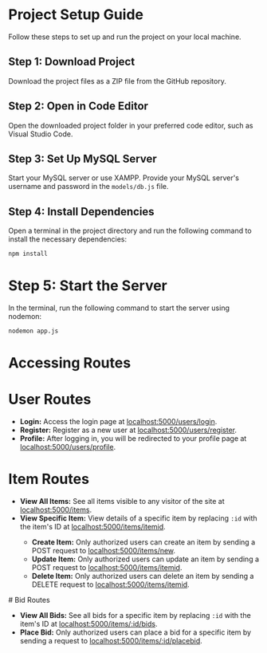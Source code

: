 # Project Setup Guide

Follow these steps to set up and run the project on your local machine.

## Step 1: Download Project

Download the project files as a ZIP file from the GitHub repository.

## Step 2: Open in Code Editor

Open the downloaded project folder in your preferred code editor, such as Visual Studio Code.

## Step 3: Set Up MySQL Server

Start your MySQL server or use XAMPP. Provide your MySQL server's username and password in the `models/db.js` file.

## Step 4: Install Dependencies

Open a terminal in the project directory and run the following command to install the necessary dependencies:

```bash
npm install
```

# Step 5: Start the Server
In the terminal, run the following command to start the server using nodemon:
 ```bash
nodemon app.js

```
# Accessing Routes

# User Routes
<ul>
      <li><strong>Login:</strong> Access the login page at <a href="http://localhost:5000/users/login">localhost:5000/users/login</a>.</li>
      <li><strong>Register:</strong> Register as a new user at <a href="http://localhost:5000/users/register">localhost:5000/users/register</a>.</li>
      <li><strong>Profile:</strong> After logging in, you will be redirected to your profile page at <a href="http://localhost:5000/users/profile">localhost:5000/users/profile</a>.</li>
    </ul>
    
# Item Routes

<ul>
  <li><strong>View All Items:</strong> See all items visible to any visitor of the site at <a href="http://localhost:5000/items">localhost:5000/items</a>.</li>
  <li><strong>View Specific Item:</strong> View details of a specific item by replacing <code>:id</code> with the item's ID at <a href="http://localhost:5000/items/itemid">localhost:5000/items/itemid</a>.</li>
  <ul>
     <li><strong>Create Item:</strong> Only authorized users can create an item by sending a POST request to <a href="http://localhost:5000/items/new">localhost:5000/items/new</a>.</li>
    <li><strong>Update Item:</strong> Only authorized users can update an item by sending a POST request to <a href="http://localhost:5000/items/itemid">localhost:5000/items/itemid</a>.</li>
    <li><strong>Delete Item:</strong> Only authorized users can delete an item by sending a DELETE request to <a href="http://localhost:5000/items/itemid">localhost:5000/items/itemid</a>.</li>
  </ul>
</ul>
# Bid Routes

<ul>
  <li><strong>View All Bids:</strong> See all bids for a specific item by replacing <code>:id</code> with the item's ID at <a href="http://localhost:5000/items/:id/bids">localhost:5000/items/:id/bids</a>.</li>
  <li><strong>Place Bid:</strong> Only authorized users can place a bid for a specific item by sending a request to <a href="http://localhost:5000/items/:id/placebid">localhost:5000/items/:id/placebid</a>.</li>
</ul>
